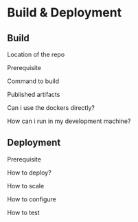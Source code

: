 # Build & Deployment

## Build

Location of the repo

Prerequisite&#x20;

Command to build

Published artifacts

Can i use the dockers directly?

How can i run in my development machine?

## Deployment

Prerequisite

How to deploy?

How to scale

How to configure

How to test
